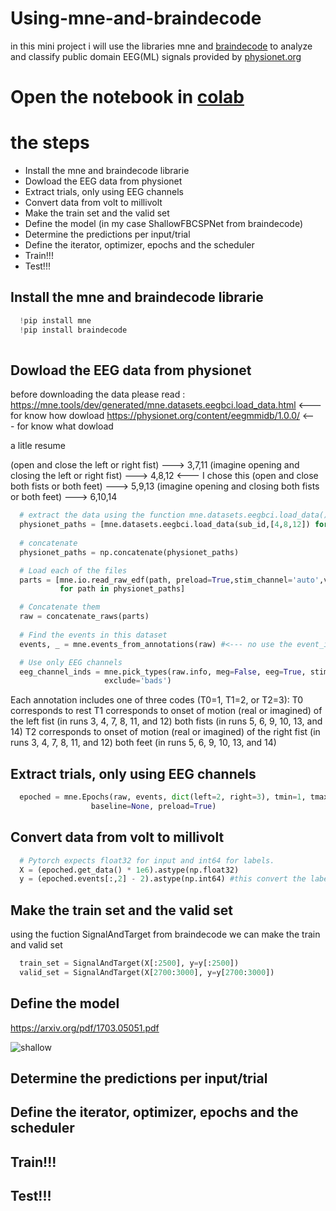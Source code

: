 # Using-mne-and-braindecode
in this mini project i will use the libraries mne and [braindecode](https://robintibor.github.io/braindecode/index.html) to analyze and classify public domain EEG(ML) signals provided by [physionet.org](https://physionet.org/content/eegmmidb/1.0.0/)

# Open the notebook in [colab](https://colab.research.google.com/drive/1a6st3wbP3pNUJw__Ys71ckfUxCbWqFIK)

# the steps 
- Install the mne and braindecode librarie
- Dowload the EEG data from physionet
- Extract trials, only using EEG channels
- Convert data from volt to millivolt
- Make the train set and the valid set
- Define the model (in my case ShallowFBCSPNet from braindecode)
- Determine the predictions per input/trial
- Define the iterator, optimizer, epochs and the scheduler
- Train!!! 
- Test!!!

## Install the mne and braindecode librarie
```python
  !pip install mne
  !pip install braindecode
  
```
## Dowload the EEG data from physionet

before downloading the data please read :
https://mne.tools/dev/generated/mne.datasets.eegbci.load_data.html <--- for know how dowload
https://physionet.org/content/eegmmidb/1.0.0/ <--- for know what dowload 

a litle resume 

 (open and close the left or right fist)               ---> 3,7,11 
 (imagine opening and closing the left or right fist)  ---> 4,8,12 <--- I chose this
 (open and close both fists or both feet)              ---> 5,9,13
 (imagine opening and closing both fists or both feet) ---> 6,10,14

```python
  # extract the data using the function mne.datasets.eegbci.load_data()
  physionet_paths = [mne.datasets.eegbci.load_data(sub_id,[4,8,12]) for sub_id in range(1,80)]
  
  # concatenate 
  physionet_paths = np.concatenate(physionet_paths)

  # Load each of the files
  parts = [mne.io.read_raw_edf(path, preload=True,stim_channel='auto',verbose='WARNING')
           for path in physionet_paths]

  # Concatenate them
  raw = concatenate_raws(parts)
  
  # Find the events in this dataset
  events, _ = mne.events_from_annotations(raw) #<--- no use the event_id for that is the "_"

  # Use only EEG channels
  eeg_channel_inds = mne.pick_types(raw.info, meg=False, eeg=True, stim=False, eog=False,
                     exclude='bads')
```
 Each annotation includes one of three codes (T0=1, T1=2, or T2=3):
 T0 corresponds to rest
 T1 corresponds to onset of motion (real or imagined) of
 the left fist (in runs 3, 4, 7, 8, 11, and 12)
 both fists (in runs 5, 6, 9, 10, 13, and 14)
 T2 corresponds to onset of motion (real or imagined) of
 the right fist (in runs 3, 4, 7, 8, 11, and 12)
 both feet (in runs 5, 6, 9, 10, 13, and 14)

## Extract trials, only using EEG channels

```python
  epoched = mne.Epochs(raw, events, dict(left=2, right=3), tmin=1, tmax=4.1, proj=False, picks=eeg_channel_inds,
                  baseline=None, preload=True)
```

## Convert data from volt to millivolt
```python
  # Pytorch expects float32 for input and int64 for labels.
  X = (epoched.get_data() * 1e6).astype(np.float32)
  y = (epoched.events[:,2] - 2).astype(np.int64) #this convert the labels left=2 and right=3 to 0 and 1 respectively
```
## Make the train set and the valid set
using the fuction SignalAndTarget from braindecode we can make the train and valid set

```python
  train_set = SignalAndTarget(X[:2500], y=y[:2500]) 
  valid_set = SignalAndTarget(X[2700:3000], y=y[2700:3000]) 
```
## Define the model
https://arxiv.org/pdf/1703.05051.pdf

![shallow](img/shallow.png)

## Determine the predictions per input/trial

## Define the iterator, optimizer, epochs and the scheduler

## Train!!! 

## Test!!!
